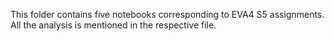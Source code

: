 This folder contains five notebooks corresponding to EVA4 S5 assignments. All the analysis is mentioned in the respective file.
